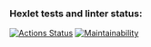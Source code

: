 ### Hexlet tests and linter status:
[![Actions Status](https://github.com/maxheong54/php-project-45/actions/workflows/hexlet-check.yml/badge.svg)](https://github.com/maxheong54/php-project-45/actions)
[![Maintainability](https://api.codeclimate.com/v1/badges/69df9212edf61c306b85/maintainability)](https://codeclimate.com/github/maxheong54/php-project-45/maintainability)
